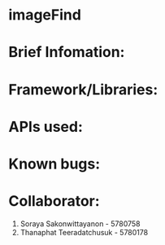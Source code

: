 # imageFind
# Brief Infomation:

# Framework/Libraries:

# APIs used:

# Known bugs:

# Collaborator:
1) Soraya Sakonwittayanon - 5780758
2) Thanaphat Teeradatchusuk - 5780178
